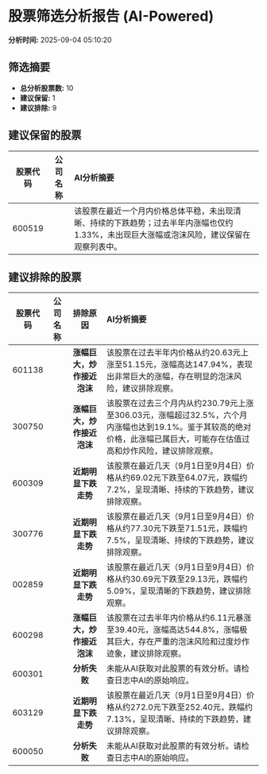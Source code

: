 # 股票筛选分析报告 (AI-Powered)

**分析时间:** 2025-09-04 05:10:20

## 筛选摘要

- **总分析股票数:** 10
- **建议保留:** 1
- **建议排除:** 9

## 建议保留的股票

| 股票代码 | 公司名称 | AI分析摘要 |
|:---:|:---:|:---|
| 600519 |  | 该股票在最近一个月内价格总体平稳，未出现清晰、持续的下跌趋势；过去半年内涨幅也仅约1.33%，未出现巨大涨幅或泡沫风险，建议保留在观察列表中。 |

## 建议排除的股票

| 股票代码 | 公司名称 | 排除原因 | AI分析摘要 |
|:---:|:---:|:---:|:---|
| 601138 |  | **涨幅巨大，炒作接近泡沫** | 该股票在过去半年内价格从约20.63元上涨至51.15元，涨幅高达147.94%，表现出非常巨大的涨幅，存在明显的泡沫风险，建议排除观察。 |
| 300750 |  | **涨幅巨大，炒作接近泡沫** | 该股票在过去三个月内从约230.79元上涨至306.03元，涨幅超过32.5%，六个月内涨幅也达到19.1%。鉴于其较高的绝对价格，此涨幅已属巨大，可能存在估值过高和炒作风险，建议排除观察。 |
| 600309 |  | **近期明显下跌走势** | 该股票在最近几天（9月1日至9月4日）价格从约69.02元下跌至64.07元，跌幅约7.2%，呈现清晰、持续的下跌趋势，建议排除观察。 |
| 300776 |  | **近期明显下跌走势** | 该股票在最近几天（9月1日至9月4日）价格从约77.30元下跌至71.51元，跌幅约7.5%，呈现清晰、持续的下跌趋势，建议排除观察。 |
| 002859 |  | **近期明显下跌走势** | 该股票在最近几天（9月1日至9月4日）价格从约30.69元下跌至29.13元，跌幅约5.09%，呈现清晰的下跌趋势，建议排除观察。 |
| 600298 |  | **涨幅巨大，炒作接近泡沫** | 该股票在过去半年内价格从约6.11元暴涨至39.40元，涨幅高达544.8%，涨幅极其巨大，存在严重的泡沫风险和过度炒作迹象，建议排除观察。 |
| 600301 |  | **分析失败** | 未能从AI获取对此股票的有效分析。请检查日志中AI的原始响应。 |
| 603129 |  | **近期明显下跌走势** | 该股票在最近几天（9月1日至9月4日）价格从约272.0元下跌至252.40元，跌幅约7.13%，呈现清晰、持续的下跌趋势，建议排除观察。 |
| 600050 |  | **分析失败** | 未能从AI获取对此股票的有效分析。请检查日志中AI的原始响应。 |
